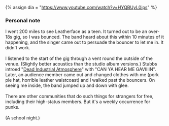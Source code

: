 {%	assign dia = "https://www.youtube.com/watch?v=HYQBUyL0ips"	%}

<div class="accordion">
	<h3>Personal note</h3>
	<div>
		I went 200 miles to see Leatherface as a teen. It turned out to be an over-18s gig, so I was bounced.
		<!--  -->
		The band heard about this within 10 minutes of it happening, and the singer came out to persuade the bouncer to let me in. It didn't work.<br><br>
		<!--  -->
		I listened to the start of the gig through a vent round the outside of the venue. (Slightly better acoustics than the studio album versions.) Stubbs introed "<a href="{{dia}}">Dead Industrial Atmosphere</a>" with "CAN YA HEAR ME GAVIIIIN".
		<!--  -->
		Later, an audience member came out and changed clothes with me (pork pie hat, horrible leather waistcoast) and I walked past the bouncers.
		<!--  -->
		On seeing me inside, the band jumped up and down with glee.<br><br>
		There are other communities that do such things for strangers for free, including their high-status members. But it's a weekly occurrence for punks.<br><br>
		<!--  -->
		(A school night.)
	</div>
</div>